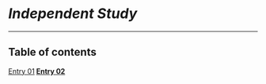 # *Independent Study*
___
## Table of contents

[Entry 01](/entries/Entry01.md)<b>
[Entry 02](/entries/Entry02.md)

